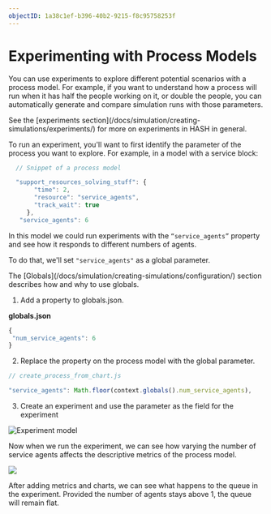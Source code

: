 ```yaml
---
objectID: 1a38c1ef-b396-40b2-9215-f8c95758253f
---
```


# Experimenting with Process Models

You can use experiments to explore different potential scenarios with a process model. For example, if you want to understand how a process will run when it has half the people working on it, or double the people, you can automatically generate and compare simulation runs with those parameters.

<Hint style="info">
See the [experiments section](/docs/simulation/creating-simulations/experiments/) for more on experiments in HASH in general.
</Hint>

To run an experiment, you'll want to first identify the parameter of the process you want to explore. For example, in a model with a service block:

```javascript
  // Snippet of a process model

  "support_resources_solving_stuff": {
       "time": 2,
       "resource": "service_agents",
       "track_wait": true
     },
   "service_agents": 6
```


In this model we could run experiments with the `“service_agents”` property and see how it responds to different numbers of agents.

To do that, we'll set `"service_agents"` as a global parameter.

<Hint style="info">
The [Globals](/docs/simulation/creating-simulations/configuration/) section describes how and why to use globals.
</Hint>

1. Add a property to globals.json.

**globals.json**

```javascript
{
 "num_service_agents": 6
}
```


2. Replace the property on the process model with the global parameter.

```javascript
// create_process_from_chart.js

"service_agents": Math.floor(context.globals().num_service_agents),
```


3. Create an experiment and use the parameter as the field for the experiment

![Experiment model](https://lh5.googleusercontent.com/9fJKOO9RlHGjnmFrS4gX2mAWDjXLHlHLTTbfYbFIxBsJ_PWIToyh9N-s0kRCSJU_jWi3sQ1v1bQISW774tbTqy_C7apNVzbr3lEJFxhJndlzWnYlXdWzrAqq2rQOssuLLdw4hP3j)

Now when we run the experiment, we can see how varying the number of service agents affects the descriptive metrics of the process model.

![](https://lh5.googleusercontent.com/EOBydAKWL0GoGZQAZMqFj_weIFdVjdLVtcPX1Q3mtftPQiOfQoPPVk0hc3lS4j1mVp_T2A-ByLBYk9yWlmzMm74sjcALRnyfhLAX-taDlfrpbmcwWsbEs3fTnKg4E1_f6_1fLF4X)

After adding metrics and charts, we can see what happens to the queue in the experiment. Provided the number of agents stays above 1, the queue will remain flat. 

